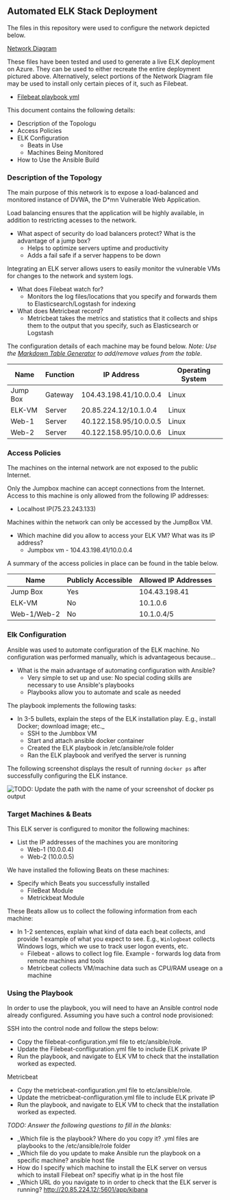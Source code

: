 ## Automated ELK Stack Deployment

The files in this repository were used to configure the network depicted below.

[Network Diagram](https://github.com/ravdeepsingh200/Cybersecurity/blob/main/Images/Network%20diagram.PNG)

These files have been tested and used to generate a live ELK deployment on Azure. They can be used to either recreate the entire deployment pictured above. Alternatively, select portions of the Network Diagram file may be used to install only certain pieces of it, such as Filebeat.

  - [Filebeat playbook yml](https://github.com/ravdeepsingh200/Cybersecurity/blob/main/Ansible/Filebeat_playbook.yml.txt)

This document contains the following details:
- Description of the Topologu
- Access Policies
- ELK Configuration
  - Beats in Use
  - Machines Being Monitored
- How to Use the Ansible Build


### Description of the Topology

The main purpose of this network is to expose a load-balanced and monitored instance of DVWA, the D*mn Vulnerable Web Application.

Load balancing ensures that the application will be highly available, in addition to restricting acesses to the network.
- What aspect of security do load balancers protect? What is the advantage of a jump box?
    - Helps to optimize servers uptime and productivity 
    - Adds a fail safe if a server happens to be down

Integrating an ELK server allows users to easily monitor the vulnerable VMs for changes to the network and system logs.
- What does Filebeat watch for?
    - Monitors the log files/locations that you specify and forwards them to Elasticsearch/Logstash for indexing
- What does Metricbeat record?
    - Metricbeat takes the metrics and statistics that it collects and ships them to the output that you specify, such as Elasticsearch or Logstash

The configuration details of each machine may be found below.
_Note: Use the [Markdown Table Generator](http://www.tablesgenerator.com/markdown_tables) to add/remove values from the table_.

| Name     | Function |      IP Address                  | Operating System |
|----------|----------|----------------------------------|------------------|
| Jump Box | Gateway  | 104.43.198.41/10.0.0.4           | Linux            |
| ELK-VM   | Server   | 20.85.224.12/10.1.0.4            | Linux            |
| Web-1    | Server   | 40.122.158.95/10.0.0.5           | Linux            |
| Web-2    | Server   | 40.122.158.95/10.0.0.6           | Linux            |

### Access Policies

The machines on the internal network are not exposed to the public Internet. 

Only the Jumpbox machine can accept connections from the Internet. Access to this machine is only allowed from the following IP addresses:
- Localhost IP(75.23.243.133)

Machines within the network can only be accessed by the JumpBox VM.
- Which machine did you allow to access your ELK VM? What was its IP address?
    - Jumpbox vm - 104.43.198.41/10.0.0.4 

A summary of the access policies in place can be found in the table below.

| Name         | Publicly Accessible | Allowed IP Addresses |
|--------------|---------------------|----------------------|
| Jump Box     | Yes                 | 104.43.198.41        |
| ELK-VM       | No                  | 10.1.0.6             |
| Web-1/Web-2  | No                  | 10.1.0.4/5           |

### Elk Configuration

Ansible was used to automate configuration of the ELK machine. No configuration was performed manually, which is advantageous because...
- What is the main advantage of automating configuration with Ansible?
    - Very simple to set up and use: No special coding skills are necessary to use Ansible's playbooks
    - Playbooks allow you to automate and scale as needed

The playbook implements the following tasks:
- In 3-5 bullets, explain the steps of the ELK installation play. E.g., install Docker; download image; etc._
    - SSH to the Jumbbox VM
    - Start and attach ansible docker container
    - Created the ELK playbook in /etc/ansible/role folder
    - Ran the ELK playbook and verifyed the server is running 

The following screenshot displays the result of running `docker ps` after successfully configuring the ELK instance.

![TODO: Update the path with the name of your screenshot of docker ps output](Images/docker_ps_output.png)

### Target Machines & Beats
This ELK server is configured to monitor the following machines:
- List the IP addresses of the machines you are monitoring
    - Web-1 (10.0.0.4)
    - Web-2 (10.0.0.5)
    
We have installed the following Beats on these machines:
- Specify which Beats you successfully installed
    - FileBeat Module
    - Metrickbeat Module

These Beats allow us to collect the following information from each machine:
- In 1-2 sentences, explain what kind of data each beat collects, and provide 1 example of what you expect to see. E.g., `Winlogbeat` collects Windows logs, which we use to track user logon events, etc.
    - Filebeat - allows to collect log file. Example - forwards log data from remote machines and tools
    - Metricbeat collects VM/machine data such as CPU/RAM useage on a machine

### Using the Playbook
In order to use the playbook, you will need to have an Ansible control node already configured. Assuming you have such a control node provisioned: 

SSH into the control node and follow the steps below:
- Copy the filebeat-configuration.yml file to etc/ansible/role.
- Update the Filebeat-confliguration.yml file to include ELK private IP
- Run the playbook, and navigate to ELK VM to check that the installation worked as expected.

Metricbeat
- Copy the metricbeat-configuration.yml file to etc/ansible/role.
- Update the metricbeat-confliguration.yml file to include ELK private IP
- Run the playbook, and navigate to ELK VM to check that the installation worked as expected.

_TODO: Answer the following questions to fill in the blanks:_
- _Which file is the playbook? Where do you copy it? .yml files are playbooks to the /etc/ansible/role folder
- _Which file do you update to make Ansible run the playbook on a specific machine? ansible host file
- How do I specify which machine to install the ELK server on versus which to install Filebeat on? specifiy what ip in the host file
- _Which URL do you navigate to in order to check that the ELK server is running? http://20.85.224.12/:5601/app/kibana

